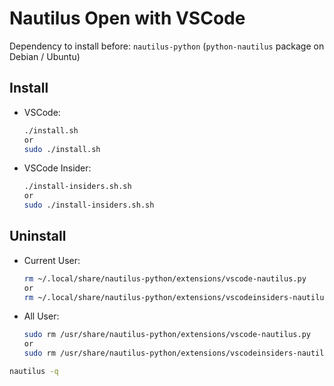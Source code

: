 # Nautilus Open with VSCode
Dependency to install before: `nautilus-python` (`python-nautilus` package on Debian / Ubuntu)
## Install 
- VSCode:
    ```bash
    ./install.sh
    or
    sudo ./install.sh
    ```
- VSCode Insider:
    ```bash
    ./install-insiders.sh.sh
    or
    sudo ./install-insiders.sh.sh
    ```
## Uninstall 
- Current User:
    ```bash
    rm ~/.local/share/nautilus-python/extensions/vscode-nautilus.py
    or
    rm ~/.local/share/nautilus-python/extensions/vscodeinsiders-nautilus.py
    ```
- All User:
    ```bash
    sudo rm /usr/share/nautilus-python/extensions/vscode-nautilus.py
    or
    sudo rm /usr/share/nautilus-python/extensions/vscodeinsiders-nautilus.py
    ```

```bash
nautilus -q
```
